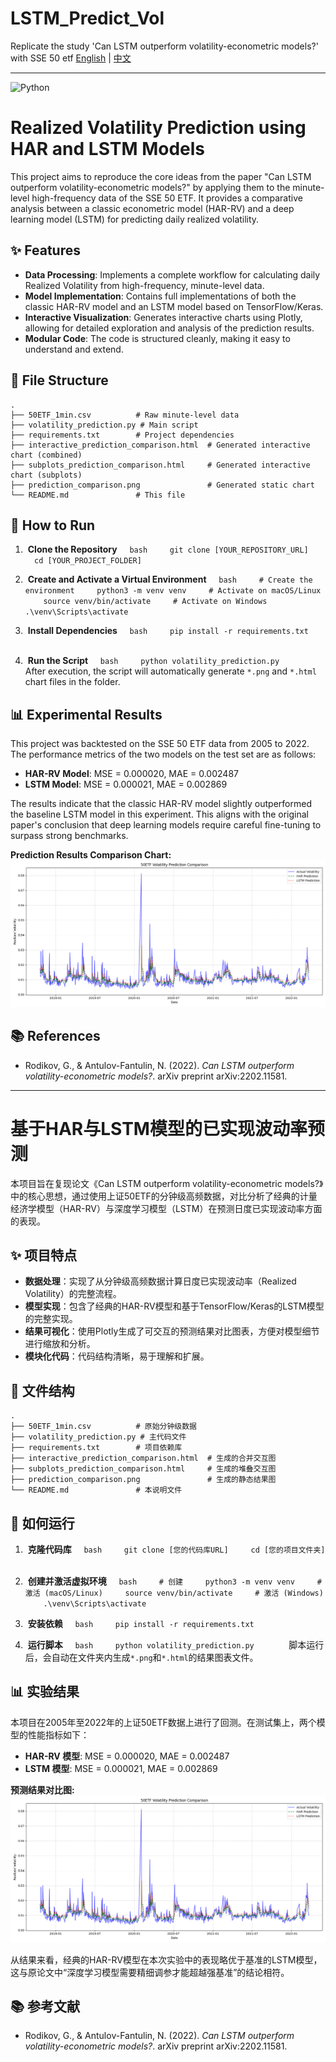 # LSTM_Predict_Vol
Replicate the study 'Can LSTM outperform volatility-econometric models?' with SSE 50 etf
[English](#english) | [中文](#中文)

---

![Python](https://img.shields.io/badge/python-3.9-blue.svg)

<a name="english"></a>

# Realized Volatility Prediction using HAR and LSTM Models

This project aims to reproduce the core ideas from the paper "Can LSTM outperform volatility-econometric models?" by applying them to the minute-level high-frequency data of the SSE 50 ETF. It provides a comparative analysis between a classic econometric model (HAR-RV) and a deep learning model (LSTM) for predicting daily realized volatility.

## ✨ Features

- **Data Processing**: Implements a complete workflow for calculating daily Realized Volatility from high-frequency, minute-level data.
- **Model Implementation**: Contains full implementations of both the classic HAR-RV model and an LSTM model based on TensorFlow/Keras.
- **Interactive Visualization**: Generates interactive charts using Plotly, allowing for detailed exploration and analysis of the prediction results.
- **Modular Code**: The code is structured cleanly, making it easy to understand and extend.

## 📂 File Structure

```
.
├── 50ETF_1min.csv          # Raw minute-level data
├── volatility_prediction.py # Main script
├── requirements.txt        # Project dependencies
├── interactive_prediction_comparison.html  # Generated interactive chart (combined)
├── subplots_prediction_comparison.html     # Generated interactive chart (subplots)
├── prediction_comparison.png               # Generated static chart
└── README.md               # This file
```

## 🚀 How to Run

1.  **Clone the Repository**
    ```bash
    git clone [YOUR_REPOSITORY_URL]
    cd [YOUR_PROJECT_FOLDER]
    ```

2.  **Create and Activate a Virtual Environment**
    ```bash
    # Create the environment
    python3 -m venv venv
    # Activate on macOS/Linux
    source venv/bin/activate
    # Activate on Windows
    .\venv\Scripts\activate
    ```

3.  **Install Dependencies**
    ```bash
    pip install -r requirements.txt
    ```

4.  **Run the Script**
    ```bash
    python volatility_prediction.py
    ```
    After execution, the script will automatically generate `*.png` and `*.html` chart files in the folder.

## 📊 Experimental Results

This project was backtested on the SSE 50 ETF data from 2005 to 2022. The performance metrics of the two models on the test set are as follows:

- **HAR-RV Model**: MSE = 0.000020, MAE = 0.002487
- **LSTM Model**: MSE = 0.000021, MAE = 0.002869

The results indicate that the classic HAR-RV model slightly outperformed the baseline LSTM model in this experiment. This aligns with the original paper's conclusion that deep learning models require careful fine-tuning to surpass strong benchmarks.

**Prediction Results Comparison Chart:**
![Prediction Results](prediction_comparison.png)

## 📚 References

- Rodikov, G., & Antulov-Fantulin, N. (2022). *Can LSTM outperform volatility-econometric models?*. arXiv preprint arXiv:2202.11581.

---

<a name="中文"></a>

# 基于HAR与LSTM模型的已实现波动率预测

本项目旨在复现论文《Can LSTM outperform volatility-econometric models?》中的核心思想，通过使用上证50ETF的分钟级高频数据，对比分析了经典的计量经济学模型（HAR-RV）与深度学习模型（LSTM）在预测日度已实现波动率方面的表现。

## ✨ 项目特点

- **数据处理**：实现了从分钟级高频数据计算日度已实现波动率（Realized Volatility）的完整流程。
- **模型实现**：包含了经典的HAR-RV模型和基于TensorFlow/Keras的LSTM模型的完整实现。
- **结果可视化**：使用Plotly生成了可交互的预测结果对比图表，方便对模型细节进行缩放和分析。
- **模块化代码**：代码结构清晰，易于理解和扩展。

## 📂 文件结构

```
.
├── 50ETF_1min.csv          # 原始分钟级数据
├── volatility_prediction.py # 主代码文件
├── requirements.txt        # 项目依赖库
├── interactive_prediction_comparison.html  # 生成的合并交互图
├── subplots_prediction_comparison.html     # 生成的堆叠交互图
├── prediction_comparison.png               # 生成的静态结果图
└── README.md               # 本说明文件
```

## 🚀 如何运行

1.  **克隆代码库**
    ```bash
    git clone [您的代码库URL]
    cd [您的项目文件夹]
    ```

2.  **创建并激活虚拟环境**
    ```bash
    # 创建
    python3 -m venv venv
    # 激活 (macOS/Linux)
    source venv/bin/activate
    # 激活 (Windows)
    .\venv\Scripts\activate
    ```

3.  **安装依赖**
    ```bash
    pip install -r requirements.txt
    ```

4.  **运行脚本**
    ```bash
    python volatility_prediction.py
    ```
    脚本运行后，会自动在文件夹内生成`*.png`和`*.html`的结果图表文件。

## 📊 实验结果

本项目在2005年至2022年的上证50ETF数据上进行了回测。在测试集上，两个模型的性能指标如下：

- **HAR-RV 模型**: MSE = 0.000020, MAE = 0.002487
- **LSTM 模型**: MSE = 0.000021, MAE = 0.002869

**预测结果对比图:**
![预测结果](prediction_comparison.png)

从结果来看，经典的HAR-RV模型在本次实验中的表现略优于基准的LSTM模型，这与原论文中“深度学习模型需要精细调参才能超越强基准”的结论相符。

## 📚 参考文献

- Rodikov, G., & Antulov-Fantulin, N. (2022). *Can LSTM outperform volatility-econometric models?*. arXiv preprint arXiv:2202.11581.
